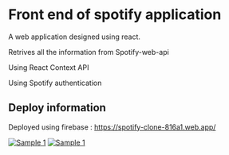 # Front end of spotify application

A web application designed using react.

Retrives all the information from Spotify-web-api

Using  React Context API 

Using Spotify authentication

## Deploy information 
Deployed using firebase :  https://spotify-clone-816a1.web.app/

[<img alt='Sample 1'  src='https://github.com/varunkumarnr/Spotify-frontend/blob/master/src/images/spotify.jpg'/>](https://spotify-clone-816a1.web.app/)
[<img alt='Sample 1'  src='https://photos.google.com/search/_tra_/photo/AF1QipMwnz2NG9RLDQrq5Sv_dn7XcU5szy7PIcXG8prm'/>](https://spotify-clone-816a1.web.app/)






